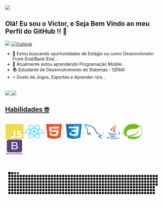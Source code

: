 
![](https://komarev.com/ghpvc/?username=VictorN7&color=blueviolet&label=PROFILE+VIEWS)

## Olá! Eu sou o Victor, e Seja Bem Vindo ao meu Perfil do GitHub !! 👋

<a href="https://www.linkedin.com/in/victor-hugo-nogueira-santos-32a519184/" target="_blank"><img src="https://img.shields.io/badge/-LinkedIn-%230077B5?style=for-the-badge&logo=linkedin&logoColor=white" target="_blank"/></a>
<a target="_blank" href="mailto:victorhnogueira@hotmail.com">
    <img alt="Outlook" src="https://img.shields.io/badge/victorhnogueira@hotmail.com-0078D4?style=for-the-badge&logo=microsoft-outlook&logoColor=white" />
</a>



- 🔭 Estou buscando oportunidades de Estágio ou como Desenvolvedor Front-End/Back-End...
- 📱  Atualmente estou aprendendo Programação Mobile..
- 📚 Estudante de Desenvolvimento de Sistemas - SENAI
- ⚡ Gosto de Jogos, Esportes e Aprender rsrs...

##

 <div>
  <a href="https://github.com/VictorN7">
  <img height="160em" src="https://github-readme-stats.vercel.app/api?username=VictorN7&show_icons=true&theme=dark&include_all_commits=true&count_private=true"/>
  <img height="160em" src="https://github-readme-stats.vercel.app/api/top-langs/?username=VictorN7&layout=compact&langs_count=7&theme=dark"/>
</div>
 
 ##
 
 ## Habilidades 🤓
<div style="display: inline_block"><br>
  <img align="center" alt="" height="50" width="60" src="https://raw.githubusercontent.com/devicons/devicon/master/icons/javascript/javascript-plain.svg">
  <img align="center" alt="" height="50" width="60" src="https://raw.githubusercontent.com/devicons/devicon/master/icons/react/react-original.svg">
  <img align="center" alt="" height="50" width="60" src="https://raw.githubusercontent.com/devicons/devicon/master/icons/html5/html5-original.svg">
  <img align="center" alt="" height="50" width="60" src="https://raw.githubusercontent.com/devicons/devicon/master/icons/css3/css3-original.svg">
  <img align="center" alt="" height="50" width="60" src="https://raw.githubusercontent.com/devicons/devicon/master/icons/mysql/mysql-original.svg">
  <img align="center" alt="" height="50" width="60" src="https://raw.githubusercontent.com/devicons/devicon/master/icons/java/java-original.svg">
  <img align="center" alt="" height="50" width="60" src="https://raw.githubusercontent.com/devicons/devicon/master/icons/spring/spring-original.svg">
  <img align="center" alt="" height="50" width="60" src="https://raw.githubusercontent.com/devicons/devicon/master/icons/bootstrap/bootstrap-plain-wordmark.svg">
</div>
 <br>
 
##
   ![Snake animation](https://github.com/VictorN7/VictorN7/blob/output/github-contribution-grid-snake.svg)

</div>
